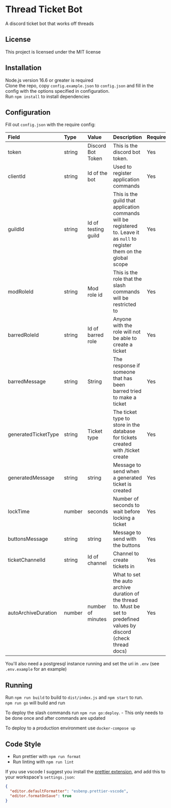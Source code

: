 # Thread Ticket Bot

A discord ticket bot that works off threads

## License

This project is licensed under the MIT license

## Installation

Node.js version 16.6 or greater is required  
Clone the repo, copy `config.example.json` to `config.json` and fill in the config with the options specified in configuration.  
Run `npm install` to install dependencies

## Configuration

Fill out `config.json` with the require config:

| Field               | Type   | Value               | Description                                                                                                                | Required | Default |
| :------------------ | :----- | :------------------ | :------------------------------------------------------------------------------------------------------------------------- | :------- | ------- |
| token               | string | Discord Bot Token   | This is the discord bot token.                                                                                             | Yes      | `""`    |
| clientId            | string | Id of the bot       | Used to register application commands                                                                                      | Yes      | `""`    |
| guildId             | string | Id of testing guild | This is the guild that application commands will be registered to. Leave it as `null` to register them on the global scope | Yes      | `""`    |
| modRoleId           | string | Mod role id         | This is the role that the slash commands will be restricted to                                                             | Yes      | `""`    |
| barredRoleId        | string | Id of barred role   | Anyone with the role will not be able to create a ticket                                                                   | Yes      | `""`    |
| barredMessage       | string | String              | The response if someone that has been barred tried to make a ticket                                                        | Yes      | `""`    |
| generatedTicketType | string | Ticket type         | The ticket type to store in the database for tickets created with /ticket create                                           | Yes      | `""`    |
| generatedMessage    | string | string              | Message to send when a generated ticket is created                                                                         | Yes      | `""`    |
| lockTime            | number | seconds             | Number of seconds to wait before locking a ticket                                                                          | Yes      | `""`    |
| buttonsMessage      | string | string              | Message to send with the buttons                                                                                           | Yes      | `""`    |
| ticketChannelId     | string | Id of channel       | Channel to create tickets in                                                                                               | Yes      | `""`    |
| autoArchiveDuration | number | number of minutes   | What to set the auto archive duration of the thread to. Must be set to predefined values by discord (check thread docs)    | Yes      | `""`    |

You'll also need a postgresql instance running and set the uri in `.env` (see `.env.example` for an example)

## Running

Run `npm run build` to build to `dist/index.js` and `npm start` to run.  
`npm run go` will build and run

To deploy the slash commands run `npm run go:deploy`. - This only needs to be done once and after commands are updated

To deploy to a production environment use `docker-compose up`

## Code Style

- Run prettier with `npm run format`
- Run linting with `npm run lint`

If you use vscode I suggest you install the [prettier extension](https://marketplace.visualstudio.com/items?itemName=esbenp.prettier-vscode), and add this to your workspace's `settings.json`:

```json
{
  "editor.defaultFormatter": "esbenp.prettier-vscode",
  "editor.formatOnSave": true
}
```
